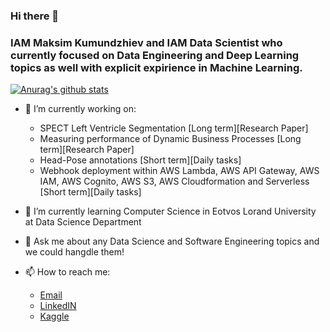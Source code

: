 ### Hi there 👋 
### IAM Maksim Kumundzhiev and IAM Data Scientist who currently focused on Data Engineering and Deep Learning topics as well with explicit expirience in Machine Learning.

[![Anurag's github stats](https://github-readme-stats.vercel.app/api?username=KumundzhievMaxim)](https://github.com/anuraghazra/github-readme-stats)

- 🔭 I’m currently working on: 
  - SPECT Left Ventricle Segmentation [Long term][Research Paper]
  - Measuring performance of Dynamic Business Processes [Long term][Research Paper]
  - Head-Pose annotations [Short term][Daily tasks] 
  - Webhook deployment within AWS Lambda, AWS API Gateway, AWS IAM, AWS Cognito, AWS S3, AWS Cloudformation and Serverless [Short term][Daily tasks]
  
- 🌱 I’m currently learning Computer Science in Eotvos Lorand University at Data Science Department 

- 💬 Ask me about any Data Science and Software Engineering topics and we could hangdle them!  
- 📫 How to reach me:
  - [Email](kumundzhievmaxim@gmail.com) 
  - [LinkedIN](https://www.linkedin.com/in/maksim-kumundzhiev/)
  - [Kaggle](https://www.kaggle.com/maximkumundzhiev)
